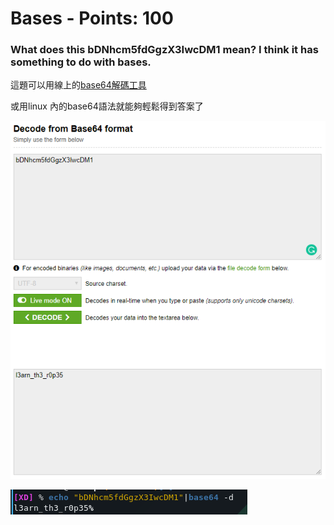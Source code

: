  
# Bases - Points: 100

### What does this bDNhcm5fdGgzX3IwcDM1 mean? I think it has something to do with bases.

這題可以用線上的[base64解碼工具](https://www.base64decode.org/)

或用linux 內的base64語法就能夠輕鬆得到答案了


![image](https://github.com/bohsiang/CTF_practice/blob/master/picoCTF2019/picture/bsae_1.PNG)

![linux environment](https://github.com/bohsiang/CTF_practice/blob/master/picoCTF2019/picture/bsae_2.PNG)
